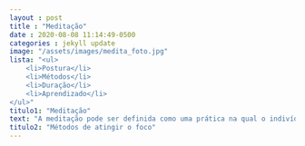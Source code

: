 ```yaml
---
layout : post
title : "Meditação"
date : 2020-08-08 11:14:49-0500
categories : jekyll update
image: "/assets/images/medita_foto.jpg"
lista: "<ul>
    <li>Postura</li>             
    <li>Métodos</li>               
    <li>Duração</li>  
    <li>Aprendizado</li>     
</ul>"
titulo1: "Meditação"
text: "A meditação pode ser definida como uma prática na qual o indivíduo utiliza técnicas para focar sua mente num objeto, pensamento ou atividade em particular, visando alcançar um estado de clareza mental e emocional. Sua origem é muito antiga, remontando as tradições orientais, especialmente a ioga, mas o termo também se refere a práticas adotadas por alguns caminhos espirituais ou religiões, como o budismo e cristianismo, entre outras.Textos orientais consideram a meditação como instrumento que leva em direção à libertação."
titulo2: "Métodos de atingir o foco"
---
```



